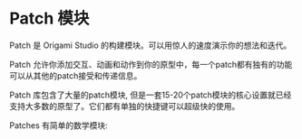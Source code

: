 # Patch 模块

Patch 是 Origami Studio 的构建模块。可以用惊人的速度演示你的想法和迭代。

Patch 允许你添加交互、动画和动作到你的原型中，每一个patch都有独有的功能可以从其他的patch接受和传递信息。

Patch 库包含了大量的patch模块, 但是一套15-20个patch模块的核心设置就已经支持大多数的原型了。它们都有单独的快捷键可以超级快的使用。



Patches 有简单的数学模块:

